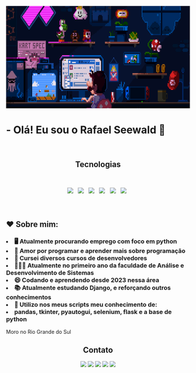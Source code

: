 
<div align="center">
     <img src="./gifbanner.gif" height="280" ></img>
</div>

<h1> - Olá! Eu sou o Rafael Seewald 👋 </h1>
<br>
<div align="center">
     <h2>Tecnologias</h1>
     <h1>
          <img align="center" src="https://cdn.jsdelivr.net/gh/devicons/devicon@latest/icons/python/python-original.svg" width="55" />&nbsp;
          <img align="center" src="https://cdn.jsdelivr.net/gh/devicons/devicon@latest/icons/html5/html5-original.svg" width="55" />&nbsp;
          <img align="center" src="https://cdn.jsdelivr.net/gh/devicons/devicon@latest/icons/css3/css3-original.svg" width="55" />&nbsp;
          <img align="center" src="https://cdn.jsdelivr.net/gh/devicons/devicon@latest/icons/django/django-plain-wordmark.svg" width="55" />&nbsp;
          <img align="center" src="https://cdn.jsdelivr.net/gh/devicons/devicon@latest/icons/flask/flask-original-wordmark.svg" width="55" />&nbsp;
          <img align="center" src="https://cdn.jsdelivr.net/gh/devicons/devicon@latest/icons/jupyter/jupyter-original-wordmark.svg" width="55" />&nbsp;
     </h1>
</div> 
<br>

## ❤️ Sobre mim:
<h3>
<li> 🖥️ Atualmente procurando emprego com foco em python</li>
<li> 🤖 Amor por programar e aprender mais sobre programação</li>
<li> 🥱 Cursei diversos cursos de desenvolvedores</li>
<li> 🧑🏻‍🎓 Atualmente no primeiro ano da faculdade de Análise e Desenvolvimento de Sistemas</li>
<li> 😄 Codando e aprendendo desde 2023 nessa área</li>
<li> 📚 Atualmente estudando Django, e reforçando outros conhecimentos</li>
<li> 🧠 Utilizo nos meus scripts meu conhecimento de:</li>
     <li> pandas, tkinter, pyautogui, selenium, flask e a base de python</li>
</h3> 
Moro no Rio Grande do Sul
<br>

<div align="center">
     <footer>
          <h2> Contato </h2>
          <a href="https://www.linkedin.com/in/rafael-vin%C3%ADcius-seewald-2341432b8/"><img src="https://img.shields.io/badge/LinkedIn-0077B5?style=for-the-badge&logo=linkedin&logoColor=white"></img></a>
          <a href="https://www.instagram.com/vinyy_seewald/"><img src="https://img.shields.io/badge/Instagram-E4405F?style=for-the-badge&logo=instagram&logoColor=white"></img></a>
          <a href="https://web.whatsapp.com/"><img src="https://img.shields.io/badge/WhatsApp-25D366?style=for-the-badge&logo=whatsapp&logoColor=white"></img></a>
          <a href="https://mail.google.com/mail/u/0/#inbox?compose=CllgCJlLWMTMvmHCFvsqmRDSQcJLLhXBGjbsDNrQmCbDvHJPXQlWCJfbsHctcZGXWCLNdTkqFGV"><img src="https://img.shields.io/badge/Gmail-D14836?style=for-the-badge&logo=gmail&logoColor=white"></img></a>
          <a href="https://rafael-seewald.github.io/Portfolio/"><img src="https://img.shields.io/badge/Portfolio-4285F4?style=for-the-badge&logo=Google-chrome&logoColor=white"></img></a>
     </footer>
</div>
